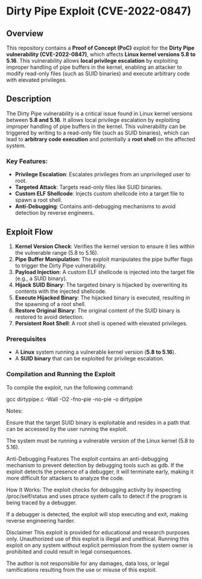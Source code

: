 # Dirty Pipe Exploit (CVE-2022-0847)

## Overview

This repository contains a **Proof of Concept (PoC)** exploit for the **Dirty Pipe vulnerability (CVE-2022-0847)**, which affects **Linux kernel versions 5.8 to 5.16**. This vulnerability allows **local privilege escalation** by exploiting improper handling of pipe buffers in the kernel, enabling an attacker to modify read-only files (such as SUID binaries) and execute arbitrary code with elevated privileges.

## Description

The Dirty Pipe vulnerability is a critical issue found in Linux kernel versions between **5.8 and 5.16**. It allows local privilege escalation by exploiting improper handling of pipe buffers in the kernel. This vulnerability can be triggered by writing to a read-only file (such as SUID binaries), which can lead to **arbitrary code execution** and potentially a **root shell** on the affected system.

### Key Features:
- **Privilege Escalation**: Escalates privileges from an unprivileged user to root.
- **Targeted Attack**: Targets read-only files like SUID binaries.
- **Custom ELF Shellcode**: Injects custom shellcode into a target file to spawn a root shell.
- **Anti-Debugging**: Contains anti-debugging mechanisms to avoid detection by reverse engineers.

## Exploit Flow

1. **Kernel Version Check**: Verifies the kernel version to ensure it lies within the vulnerable range (5.8 to 5.16).
2. **Pipe Buffer Manipulation**: The exploit manipulates the pipe buffer flags to trigger the Dirty Pipe vulnerability.
3. **Payload Injection**: A custom ELF shellcode is injected into the target file (e.g., a SUID binary).
4. **Hijack SUID Binary**: The targeted binary is hijacked by overwriting its contents with the injected shellcode.
5. **Execute Hijacked Binary**: The hijacked binary is executed, resulting in the spawning of a root shell.
6. **Restore Original Binary**: The original content of the SUID binary is restored to avoid detection.
7. **Persistent Root Shell**: A root shell is opened with elevated privileges.


### Prerequisites

- A **Linux** system running a vulnerable kernel version (**5.8 to 5.16**).
- A **SUID binary** that can be exploited for privilege escalation.

### Compilation and Running the Exploit

To compile the exploit, run the following command:

gcc dirtypipe.c -Wall -O2 -fno-pie -no-pie -o dirtypipe

Notes:

Ensure that the target SUID binary is exploitable and resides in a path that can be accessed by the user running the exploit.

The system must be running a vulnerable version of the Linux kernel (5.8 to 5.16).

Anti-Debugging Features
The exploit contains an anti-debugging mechanism to prevent detection by debugging tools such as gdb. If the exploit detects the presence of a debugger, it will terminate early, making it more difficult for attackers to analyze the code.

How It Works:
The exploit checks for debugging activity by inspecting /proc/self/status and uses ptrace system calls to detect if the program is being traced by a debugger.

If a debugger is detected, the exploit will stop executing and exit, making reverse engineering harder.

Disclaimer
This exploit is provided for educational and research purposes only. Unauthorized use of this exploit is illegal and unethical. Running this exploit on any system without explicit permission from the system owner is prohibited and could result in legal consequences.

The author is not responsible for any damages, data loss, or legal ramifications resulting from the use or misuse of this exploit.

